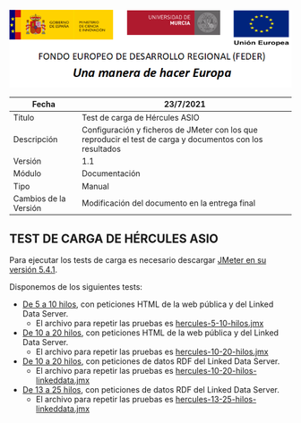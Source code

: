 ![](../Docs/media/CabeceraDocumentosMD.png)

| Fecha         | 23/7/2021                                                   |
| ------------- | ------------------------------------------------------------ |
|Titulo|Test de carga de Hércules ASIO| 
|Descripción|Configuración y ficheros de JMeter con los que reproducir el test de carga y documentos con los resultados|
|Versión|1.1|
|Módulo|Documentación|
|Tipo|Manual|
|Cambios de la Versión|Modificación del documento en la entrega final|

## TEST DE CARGA DE HÉRCULES ASIO

Para ejecutar los tests de carga es necesario descargar [JMeter en su versión 5.4.1](https://jmeter.apache.org/download_jmeter.cgi).

Disponemos de los siguientes tests:
- [De 5 a 10 hilos](https://github.com/HerculesCRUE/GnossDeustoBackend/tree/master/test-de-carga/hercules-5-10-hilos), con peticiones HTML de la web pública y del Linked Data Server.
  - El archivo para repetir las pruebas es [hercules-5-10-hilos.jmx](https://github.com/HerculesCRUE/GnossDeustoBackend/blob/master/test-de-carga/hercules-5-10-hilos/hercules-5-10-hilos.jmx)
- [De 10 a 20 hilos](), con peticiones HTML de la web pública y del Linked Data Server.
  - El archivo para repetir las pruebas es [hercules-10-20-hilos.jmx](https://github.com/HerculesCRUE/GnossDeustoBackend/blob/master/test-de-carga/hercules-10-20-hilos/hercules-10-20-hilos.jmx)
- [De 10 a 20 hilos](), con peticiones de datos RDF del Linked Data Server.
  - El archivo para repetir las pruebas es [hercules-10-20-hilos-linkeddata.jmx](https://github.com/HerculesCRUE/GnossDeustoBackend/blob/master/test-de-carga/hercules-10-20-hilos-linkeddata/hercules-10-20-hilos-linkeddata.jmx)
- [De 13 a 25 hilos](), con peticiones de datos RDF del Linked Data Server.
  - El archivo para repetir las pruebas es [hercules-13-25-hilos-linkeddata.jmx](https://github.com/HerculesCRUE/GnossDeustoBackend/blob/master/test-de-carga/hercules-13-25-hilos-linkeddata/hercules-13-25-hilos-linkeddata.jmx)
